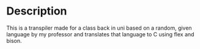 <h1>Description</h1>

This is a transpiler made for a class back in uni based on a random, given language by my professor and translates that language to C using flex and bison. 